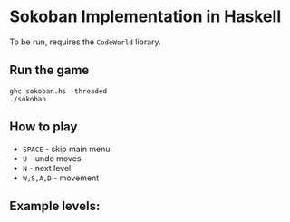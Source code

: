 # Sokoban Implementation in Haskell

To be run, requires the `CodeWorld` library.

## Run the game

```
ghc sokoban.hs -threaded
./sokoban
```

## How to play

* `SPACE`   - skip main menu  
* `U`       - undo moves  
* `N`       - next level  
* `W,S,A,D` - movement  

## Example levels:
